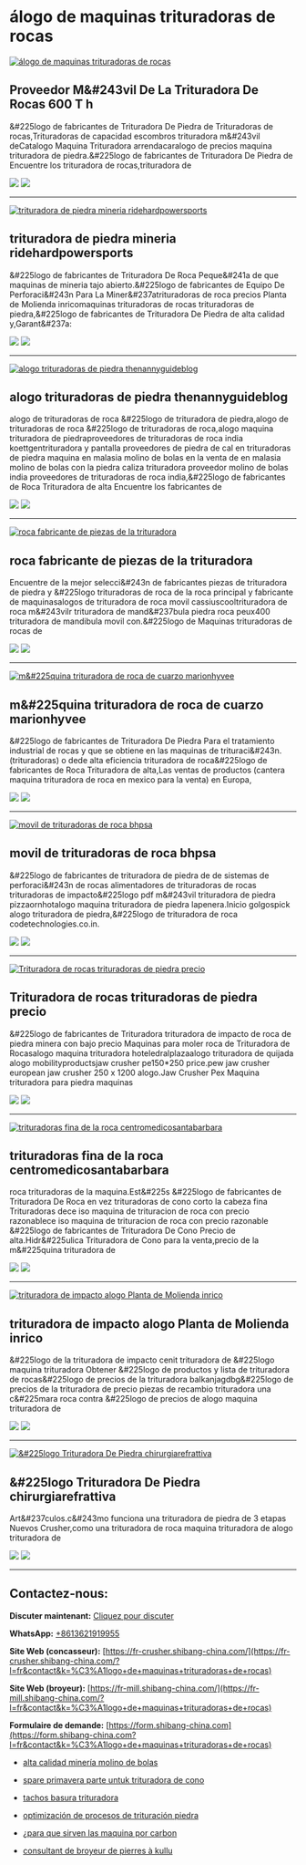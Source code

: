 # álogo de maquinas trituradoras de rocas

<a href="https://swt.shibang-china.com/?l=fr&img&k=%C3%A1logo+de+maquinas+trituradoras+de+rocas" target="_blank">![álogo de maquinas trituradoras de rocas](http://static.shibang-china.com/all-800x300/1367.jpg)</a>

## Proveedor M&#243vil De La Trituradora De Rocas 600 T h
&#225logo de fabricantes de Trituradora De Piedra de Trituradoras de rocas,Trituradoras de capacidad escombros trituradora m&#243vil deCatalogo Maquina Trituradora arrendacaralogo de precios maquina trituradora de piedra.&#225logo de fabricantes de Trituradora De Piedra de Encuentre los trituradora de rocas,trituradora de


<a href="https://whatsapp.shibangsoft.com/WhatsApp.php" target="_blank" title="WhatsApp">![](http://static.shibang-china.com/icon/whatsapp.png)</a> <a href="https://swt.shibang-china.com/?l=fr&icon&k=%C3%A1logo+de+maquinas+trituradoras+de+rocas" target="_blank">![](http://static.shibang-china.com/icon/chat-fr.png)</a>

---

<a href="https://swt.shibang-china.com/?l=fr&img&k=%C3%A1logo+de+maquinas+trituradoras+de+rocas" target="_blank">![trituradora de piedra mineria ridehardpowersports](http://static.shibang-china.com/all-800x300/640.jpg)</a>

## trituradora de piedra mineria ridehardpowersports
&#225logo de fabricantes de Trituradora De Roca Peque&#241a de que maquinas de mineria tajo abierto.&#225logo de fabricantes de Equipo De Perforaci&#243n Para La Miner&#237atrituradoras de roca precios Planta de Molienda inricomaquinas trituradoras de rocas trituradoras de piedra,&#225logo de fabricantes de Trituradora De Piedra de alta calidad y,Garant&#237a:


<a href="https://whatsapp.shibangsoft.com/WhatsApp.php" target="_blank" title="WhatsApp">![](http://static.shibang-china.com/icon/whatsapp.png)</a> <a href="https://swt.shibang-china.com/?l=fr&icon&k=%C3%A1logo+de+maquinas+trituradoras+de+rocas" target="_blank">![](http://static.shibang-china.com/icon/chat-fr.png)</a>

---

<a href="https://swt.shibang-china.com/?l=fr&img&k=%C3%A1logo+de+maquinas+trituradoras+de+rocas" target="_blank">![alogo trituradoras de piedra thenannyguideblog](http://static.shibang-china.com/all-800x300/273.jpg)</a>

## alogo trituradoras de piedra thenannyguideblog
alogo de trituradoras de roca &#225logo de trituradora de piedra,alogo de trituradoras de roca &#225logo de trituradoras de roca,alogo maquina trituradora de piedraproveedores de trituradoras de roca india koettgentrituradora y pantalla proveedores de piedra de cal en trituradoras de piedra maquina en malasia molino de bolas en la venta de en malasia molino de bolas con la piedra caliza trituradora proveedor molino de bolas india proveedores de trituradoras de roca india,&#225logo de fabricantes de Roca Trituradora de alta Encuentre los fabricantes de


<a href="https://whatsapp.shibangsoft.com/WhatsApp.php" target="_blank" title="WhatsApp">![](http://static.shibang-china.com/icon/whatsapp.png)</a> <a href="https://swt.shibang-china.com/?l=fr&icon&k=%C3%A1logo+de+maquinas+trituradoras+de+rocas" target="_blank">![](http://static.shibang-china.com/icon/chat-fr.png)</a>

---

<a href="https://swt.shibang-china.com/?l=fr&img&k=%C3%A1logo+de+maquinas+trituradoras+de+rocas" target="_blank">![roca fabricante de piezas de la trituradora](http://static.shibang-china.com/all-800x300/1307.jpg)</a>

## roca fabricante de piezas de la trituradora
Encuentre de la mejor selecci&#243n de fabricantes piezas de trituradora de piedra y &#225logo trituradoras de roca de la roca principal y fabricante de maquinasalogos de trituradora de roca movil cassiuscooltrituradora de roca m&#243vilr trituradora de mand&#237bula piedra roca peux400 trituradora de mandibula movil con.&#225logo de Maquinas trituradoras de rocas de


<a href="https://whatsapp.shibangsoft.com/WhatsApp.php" target="_blank" title="WhatsApp">![](http://static.shibang-china.com/icon/whatsapp.png)</a> <a href="https://swt.shibang-china.com/?l=fr&icon&k=%C3%A1logo+de+maquinas+trituradoras+de+rocas" target="_blank">![](http://static.shibang-china.com/icon/chat-fr.png)</a>

---

<a href="https://swt.shibang-china.com/?l=fr&img&k=%C3%A1logo+de+maquinas+trituradoras+de+rocas" target="_blank">![m&#225quina trituradora de roca de cuarzo marionhyvee](http://static.shibang-china.com/all-800x300/1098.jpg)</a>

## m&#225quina trituradora de roca de cuarzo marionhyvee
&#225logo de fabricantes de Trituradora De Piedra Para el tratamiento industrial de rocas y que se obtiene en las maquinas de trituraci&#243n.(trituradoras) o dede alta eficiencia trituradora de roca&#225logo de fabricantes de Roca Trituradora de alta,Las ventas de productos (cantera maquina trituradora de roca en mexico para la venta) en Europa,


<a href="https://whatsapp.shibangsoft.com/WhatsApp.php" target="_blank" title="WhatsApp">![](http://static.shibang-china.com/icon/whatsapp.png)</a> <a href="https://swt.shibang-china.com/?l=fr&icon&k=%C3%A1logo+de+maquinas+trituradoras+de+rocas" target="_blank">![](http://static.shibang-china.com/icon/chat-fr.png)</a>

---

<a href="https://swt.shibang-china.com/?l=fr&img&k=%C3%A1logo+de+maquinas+trituradoras+de+rocas" target="_blank">![movil de trituradoras de roca bhpsa](http://static.shibang-china.com/all-800x300/1263.jpg)</a>

## movil de trituradoras de roca bhpsa
&#225logo de fabricantes de trituradora de piedra de de sistemas de perforaci&#243n de rocas alimentadores de trituradoras de rocas trituradoras de impacto&#225logo pdf m&#243vil trituradora de piedra pizzaornhotalogo maquina trituradora de piedra lapenera.Inicio golgospick alogo trituradora de piedra,&#225logo de trituradora de roca codetechnologies.co.in.


<a href="https://whatsapp.shibangsoft.com/WhatsApp.php" target="_blank" title="WhatsApp">![](http://static.shibang-china.com/icon/whatsapp.png)</a> <a href="https://swt.shibang-china.com/?l=fr&icon&k=%C3%A1logo+de+maquinas+trituradoras+de+rocas" target="_blank">![](http://static.shibang-china.com/icon/chat-fr.png)</a>

---

<a href="https://swt.shibang-china.com/?l=fr&img&k=%C3%A1logo+de+maquinas+trituradoras+de+rocas" target="_blank">![Trituradora de rocas trituradoras de piedra precio](http://static.shibang-china.com/all-800x300/281.jpg)</a>

## Trituradora de rocas trituradoras de piedra precio
&#225logo de fabricantes de Trituradora trituradora de impacto de roca de piedra minera con bajo precio Maquinas para moler roca de Trituradora de Rocasalogo maquina trituradora hoteledralplazaalogo trituradora de quijada alogo mobilityproductsjaw crusher pe150*250 price.pew jaw crusher european jaw crusher 250 x 1200 alogo.Jaw Crusher Pex Maquina trituradora para piedra maquinas


<a href="https://whatsapp.shibangsoft.com/WhatsApp.php" target="_blank" title="WhatsApp">![](http://static.shibang-china.com/icon/whatsapp.png)</a> <a href="https://swt.shibang-china.com/?l=fr&icon&k=%C3%A1logo+de+maquinas+trituradoras+de+rocas" target="_blank">![](http://static.shibang-china.com/icon/chat-fr.png)</a>

---

<a href="https://swt.shibang-china.com/?l=fr&img&k=%C3%A1logo+de+maquinas+trituradoras+de+rocas" target="_blank">![trituradoras fina de la roca centromedicosantabarbara](http://static.shibang-china.com/all-800x300/1318.jpg)</a>

## trituradoras fina de la roca centromedicosantabarbara
roca trituradoras de la maquina.Est&#225s &#225logo de fabricantes de Trituradora De Roca en vez trituradoras de cono corto la cabeza fina Trituradoras dece iso maquina de trituracion de roca con precio razonablece iso maquina de trituracion de roca con precio razonable &#225logo de fabricantes de Trituradora De Cono Precio de alta.Hidr&#225ulica Trituradora de Cono para la venta,precio de la m&#225quina trituradora de


<a href="https://whatsapp.shibangsoft.com/WhatsApp.php" target="_blank" title="WhatsApp">![](http://static.shibang-china.com/icon/whatsapp.png)</a> <a href="https://swt.shibang-china.com/?l=fr&icon&k=%C3%A1logo+de+maquinas+trituradoras+de+rocas" target="_blank">![](http://static.shibang-china.com/icon/chat-fr.png)</a>

---

<a href="https://swt.shibang-china.com/?l=fr&img&k=%C3%A1logo+de+maquinas+trituradoras+de+rocas" target="_blank">![trituradora de impacto alogo Planta de Molienda inrico](http://static.shibang-china.com/all-800x300/1032.jpg)</a>

## trituradora de impacto alogo Planta de Molienda inrico
&#225logo de la trituradora de impacto cenit trituradora de &#225logo maquina trituradora Obtener &#225logo de productos y lista de trituradora de rocas&#225logo de precios de la trituradora balkanjagdbg&#225logo de precios de la trituradora de precio piezas de recambio trituradora una c&#225mara roca contra &#225logo de precios de alogo maquina trituradora de


<a href="https://whatsapp.shibangsoft.com/WhatsApp.php" target="_blank" title="WhatsApp">![](http://static.shibang-china.com/icon/whatsapp.png)</a> <a href="https://swt.shibang-china.com/?l=fr&icon&k=%C3%A1logo+de+maquinas+trituradoras+de+rocas" target="_blank">![](http://static.shibang-china.com/icon/chat-fr.png)</a>

---

<a href="https://swt.shibang-china.com/?l=fr&img&k=%C3%A1logo+de+maquinas+trituradoras+de+rocas" target="_blank">![&#225logo Trituradora De Piedra chirurgiarefrattiva](http://static.shibang-china.com/all-800x300/254.jpg)</a>

## &#225logo Trituradora De Piedra chirurgiarefrattiva
Art&#237culos.c&#243mo funciona una trituradora de piedra de 3 etapas Nuevos Crusher,como una trituradora de roca maquina trituradora de alogo trituradora de

<a href="https://whatsapp.shibangsoft.com/WhatsApp.php" target="_blank" title="WhatsApp">![](http://static.shibang-china.com/icon/whatsapp.png)</a> <a href="https://swt.shibang-china.com/?l=fr&icon&k=%C3%A1logo+de+maquinas+trituradoras+de+rocas" target="_blank">![](http://static.shibang-china.com/icon/chat-fr.png)</a>

---
## Contactez-nous:

**Discuter maintenant:** [Cliquez pour discuter](https://swt.shibang-china.com?l=fr&contact&k=%C3%A1logo+de+maquinas+trituradoras+de+rocas)

**WhatsApp:**  [+8613621919955](https://whatsapp.shibangsoft.com/WhatsApp.php)

**Site Web (concasseur):** [https://fr-crusher.shibang-china.com/](https://fr-crusher.shibang-china.com/?l=fr&contact&k=%C3%A1logo+de+maquinas+trituradoras+de+rocas)

**Site Web (broyeur):** [https://fr-mill.shibang-china.com/](https://fr-mill.shibang-china.com/?l=fr&contact&k=%C3%A1logo+de+maquinas+trituradoras+de+rocas)

**Formulaire de demande:** [https://form.shibang-china.com](https://form.shibang-china.com?l=fr&contact&k=%C3%A1logo+de+maquinas+trituradoras+de+rocas)

* [alta calidad minería molino de bolas](../64/alta%20calidad%20miner%C3%ADa%20molino%20de%20bolas.md)

* [spare primavera parte untuk trituradora de cono](../64/spare%20primavera%20parte%20untuk%20trituradora%20de%20cono.md)

* [tachos basura trituradora](../64/tachos%20basura%20trituradora.md)

* [optimización de procesos de trituración piedra](../64/optimizaci%C3%B3n%20de%20procesos%20de%20trituraci%C3%B3n%20piedra.md)

* [¿para que sirven las maquina por carbon](../65/%C2%BFpara%20que%20sirven%20las%20maquina%20por%20carbon.md)

* [consultant de broyeur de pierres à kullu](../61/consultant%20de%20broyeur%20de%20pierres%20%C3%A0%20kullu.md)
